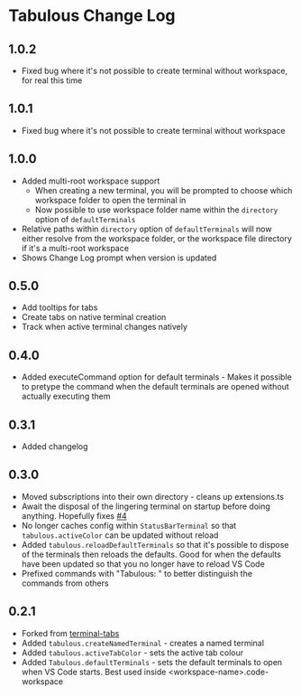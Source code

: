 # Tabulous Change Log

## 1.0.2
* Fixed bug where it's not possible to create terminal without workspace, for real this time

## 1.0.1
* Fixed bug where it's not possible to create terminal without workspace

## 1.0.0
* Added multi-root workspace support
    * When creating a new terminal, you will be prompted to choose which workspace folder to open the terminal in
    * Now possible to use workspace folder name within the `directory` option of `defaultTerminals`
* Relative paths within `directory` option of `defaultTerminals` will now either resolve from the workspace folder, or the workspace file directory if it's a multi-root workspace
* Shows Change Log prompt when version is updated


## 0.5.0
* Add tooltips for tabs
* Create tabs on native terminal creation
* Track when active terminal changes natively

## 0.4.0
* Added executeCommand option for default terminals - Makes it possible to pretype the command when the default terminals are opened without actually executing them

## 0.3.1

* Added changelog

## 0.3.0

* Moved subscriptions into their own directory - cleans up extensions.ts
* Await the disposal of the lingering terminal on startup before doing anything. Hopefully fixes [#4](https://github.com/NitroGhost/vscode-tabulous/issues/4)
* No longer caches config within `StatusBarTerminal` so that `tabulous.activeColor` can be updated without reload
* Added `tabulous.reloadDefaultTerminals` so that it's possible to dispose of the terminals then reloads the defaults. Good for when the defaults have been updated so that you no longer have to reload VS Code
* Prefixed commands with "Tabulous: " to better distinguish the commands from others

## 0.2.1

* Forked from [terminal-tabs](https://github.com/Tyriar/vscode-terminal-tabs)
* Added `tabulous.createNamedTerminal` - creates a named terminal
* Added `tabulous.activeTabColor` - sets the active tab colour
* Added `Tabulous.defaultTerminals` - sets the default terminals to open when VS Code starts. Best used inside \<workspace-name\>.code-workspace
